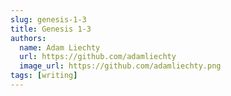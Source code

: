 ```yaml
---
slug: genesis-1-3
title: Genesis 1-3
authors:
  name: Adam Liechty
  url: https://github.com/adamliechty
  image_url: https://github.com/adamliechty.png
tags: [writing]
---
```

